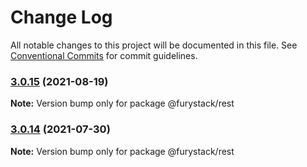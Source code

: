 # Change Log

All notable changes to this project will be documented in this file.
See [Conventional Commits](https://conventionalcommits.org) for commit guidelines.

### [3.0.15](https://github.com/furystack/furystack/compare/@furystack/rest@1.3.2...@furystack/rest@3.0.15) (2021-08-19)

**Note:** Version bump only for package @furystack/rest






### [3.0.14](https://github.com/furystack/furystack/compare/@furystack/rest@1.3.2...@furystack/rest@3.0.14) (2021-07-30)

**Note:** Version bump only for package @furystack/rest

